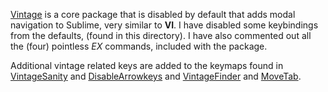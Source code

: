 [Vintage] is a core package that is disabled by default that adds modal navigation to Sublime, very similar to **VI**. I have disabled some keybindings from the defaults, (found in this directory). I have also commented out all the (four) pointless *EX* commands, included with the package.  

Additional vintage related keys are added to the keymaps found in [VintageSanity] and [DisableArrowkeys] and [VintageFinder] and [MoveTab].

[Vintage]: http://www.sublimetext.com/docs/3/vintage.html
[VintageSanity]: https://github.com/budlabs/budlime/tree/master/packages/VintageSanity
[VintageFinder]: https://github.com/budlabs/budlime/tree/master/packages/VintageFinder
[DisableArrowkeys]: https://github.com/budlabs/budlime/tree/master/packages/DisableArrowkeys
[MoveTab]: https://github.com/budlabs/budlime/tree/master/packages/MoveTab
